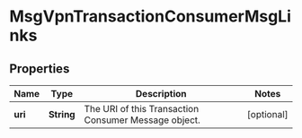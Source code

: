 
# MsgVpnTransactionConsumerMsgLinks

## Properties
Name | Type | Description | Notes
------------ | ------------- | ------------- | -------------
**uri** | **String** | The URI of this Transaction Consumer Message object. |  [optional]




